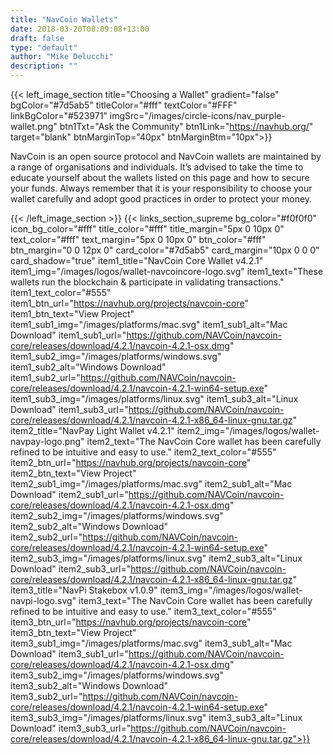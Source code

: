 ```yaml
---
title: "NavCoin Wallets"
date: 2018-03-20T08:09:08+13:00
draft: false
type: "default"
author: "Mike Delucchi"
description: ""
---
```

{{< left_image_section
    title="Choosing a Wallet"
    gradient="false"
    bgColor="#7d5ab5"
    titleColor="#fff"
    textColor="#FFF"
    linkBgColor="#523971"
    imgSrc="/images/circle-icons/nav_purple-wallet.png"
    btn1Txt="Ask the Community"
    btn1Link="https://navhub.org/"
    target="blank"
    btnMarginTop="40px"
    btnMarginBtm="10px">}}
    <p>NavCoin is an open source protocol and NavCoin wallets are maintained by a range of organisations and individuals.
    It’s advised to take the time to educate yourself about the wallets listed on this page and how to secure your funds.
    Always remember that it is your responsibility to choose your wallet carefully and adopt good practices in order to protect your money.</p>
{{< /left_image_section >}}
{{< links_section_supreme
    bg_color="#f0f0f0"
    icon_bg_color="#fff"
    title_color="#fff"
    title_margin="5px 0 10px 0"
    text_color="#fff"
    text_margin="5px 0 10px 0"
    btn_color="#fff"
    btn_margin="0 0 12px 0"
    card_color="#7d5ab5"
    card_margin="10px 0 0 0"
    card_shadow="true"
    item1_title="NavCoin Core Wallet v4.2.1"
    item1_img="/images/logos/wallet-navcoincore-logo.svg"
    item1_text="These wallets run the blockchain & participate in validating transactions."
    item1_text_color="#555"
    item1_btn_url="https://navhub.org/projects/navcoin-core"
    item1_btn_text="View Project"
    item1_sub1_img="/images/platforms/mac.svg"
    item1_sub1_alt="Mac Download"
    item1_sub1_url="https://github.com/NAVCoin/navcoin-core/releases/download/4.2.1/navcoin-4.2.1-osx.dmg"
    item1_sub2_img="/images/platforms/windows.svg"
    item1_sub2_alt="Windows Download"
    item1_sub2_url="https://github.com/NAVCoin/navcoin-core/releases/download/4.2.1/navcoin-4.2.1-win64-setup.exe"
    item1_sub3_img="/images/platforms/linux.svg"
    item1_sub3_alt="Linux Download"
    item1_sub3_url="https://github.com/NAVCoin/navcoin-core/releases/download/4.2.1/navcoin-4.2.1-x86_64-linux-gnu.tar.gz"
    item2_title="NavPay Light Wallet v4.2.1"
    item2_img="/images/logos/wallet-navpay-logo.png"
    item2_text="The NavCoin Core wallet has been carefully refined to be intuitive and easy to use."
    item2_text_color="#555"
    item2_btn_url="https://navhub.org/projects/navcoin-core"
    item2_btn_text="View Project"
    item2_sub1_img="/images/platforms/mac.svg"
    item2_sub1_alt="Mac Download"
    item2_sub1_url="https://github.com/NAVCoin/navcoin-core/releases/download/4.2.1/navcoin-4.2.1-osx.dmg"
    item2_sub2_img="/images/platforms/windows.svg"
    item2_sub2_alt="Windows Download"
    item2_sub2_url="https://github.com/NAVCoin/navcoin-core/releases/download/4.2.1/navcoin-4.2.1-win64-setup.exe"
    item2_sub3_img="/images/platforms/linux.svg"
    item2_sub3_alt="Linux Download"
    item2_sub3_url="https://github.com/NAVCoin/navcoin-core/releases/download/4.2.1/navcoin-4.2.1-x86_64-linux-gnu.tar.gz"
    item3_title="NavPi Stakebox v1.0.9"
    item3_img="/images/logos/wallet-navpi-logo.svg"
    item3_text="The NavCoin Core wallet has been carefully refined to be intuitive and easy to use."
    item3_text_color="#555"
    item3_btn_url="https://navhub.org/projects/navcoin-core"
    item3_btn_text="View Project"
    item3_sub1_img="/images/platforms/mac.svg"
    item3_sub1_alt="Mac Download"
    item3_sub1_url="https://github.com/NAVCoin/navcoin-core/releases/download/4.2.1/navcoin-4.2.1-osx.dmg"
    item3_sub2_img="/images/platforms/windows.svg"
    item3_sub2_alt="Windows Download"
    item3_sub2_url="https://github.com/NAVCoin/navcoin-core/releases/download/4.2.1/navcoin-4.2.1-win64-setup.exe"
    item3_sub3_img="/images/platforms/linux.svg"
    item3_sub3_alt="Linux Download"
    item3_sub3_url="https://github.com/NAVCoin/navcoin-core/releases/download/4.2.1/navcoin-4.2.1-x86_64-linux-gnu.tar.gz">}}
